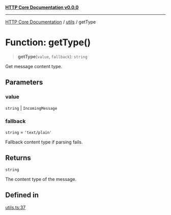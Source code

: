 [**HTTP Core Documentation v0.0.0**](../../README.md)

***

[HTTP Core Documentation](../../modules.md) / [utils](../README.md) / getType

# Function: getType()

> **getType**(`value`, `fallback`): `string`

Get message content type.

## Parameters

### value

`string` | `IncomingMessage`

### fallback

`string` = `'text/plain'`

Fallback content type if parsing fails.

## Returns

`string`

The content type of the message.

## Defined in

[utils.ts:37](https://github.com/stonemjs/http-core/blob/89981cacc9858cf786fba9df03b328b6b56a5b75/src/utils.ts#L37)
